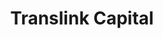---
layout: firm_page
title: "Translink Capital"
id: "translinkcapital.com"
permalink: "/translinkcapitaltranslinkcapital.com/"
website: "https://translinkcapital.com"
offices: "Kuala Lumpur (Malaysia), Taipei (Taiwan), Beijing (China), Seoul (South Korea), Tokyo (Japan), Palo Alto (United States)"
investment_stages: "Series A, Series B"
portfolio_companies: ""
portfolio_link: "https://translinkcapital.com/portfolio"
investment_markets: "Artificial Intelligence, Cyber Security, Mobility, Digital Health, Industry 4.0 / Robotics, Fintech / Blockchain, Sustainability, Retail Tech / E-Commerce, Big Data / Cloud, Interactive media"
founded_year: "2007"
description: "Translink Capital is a venture capital firm with 15+ years of experience investing in technology companies and connecting them to Asia. They have unmatched institutional connections to Asia's economic powerhouses, helping portfolio companies establish relationships with leading Asian multinationals."
linkedin: "https://www.linkedin.com/company/translink-capital"
twitter: "https://twitter.com/translink_cap"
instagram: ""
team_page: "https://translinkcapital.com/team"
investor_type: "Venture Capital"
crunchbase: "https://www.crunchbase.com/organization/translink-capital"
pitchbook: ""

# SEO Optimization
meta_title: "Translink Capital - VC Firm - projectstartups.com"
meta_description: "Translink Capital, Translink Capital is a venture capital firm with 15+ years of experience investing in technology companies and connecting them to Asia. They have unma..."
meta_keywords: "Translink Capital, Artificial Intelligence, Cyber Security, Mobility, Digital Health, Industry 4.0 / Robotics, Fintech / Blockchain, Sustainability, Retail Tech / E-Commerce, Big Data / Cloud, Interactive media, VC firm, venture capital, startup investor, projectstartups.com"
canonical_url: "https://vc.projectstartups.com/translinkcapitaltranslinkcapital.com/"
---